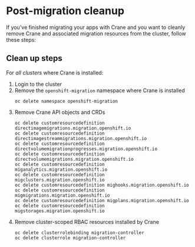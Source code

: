# Post-migration cleanup

If you've finished migrating your apps with Crane and you want to cleanly remove Crane and associated migration resources from the cluster, follow these steps:


## Clean up steps

For _all clusters_ where Crane is installed:

1. Login to the cluster
1. Remove the `openshift-migration` namespace where Crane is installed
    ```
    oc delete namespace openshift-migration
    ```
1. Remove Crane API objects and CRDs
    ```
    oc delete customresourcedefinition directimagemigrations.migration.openshift.io
    oc delete customresourcedefinition directimagestreammigrations.migration.openshift.io
    oc delete customresourcedefinition directvolumemigrationprogresses.migration.openshift.io
    oc delete customresourcedefinition directvolumemigrations.migration.openshift.io
    oc delete customresourcedefinition miganalytics.migration.openshift.io
    oc delete customresourcedefinition migclusters.migration.openshift.io
    oc delete customresourcedefinition mighooks.migration.openshift.io
    oc delete customresourcedefinition migmigrations.migration.openshift.io
    oc delete customresourcedefinition migplans.migration.openshift.io
    oc delete customresourcedefinition migstorages.migration.openshift.io
    ```
1. Remove cluster-scoped RBAC resources installed by Crane
   ```
   oc delete clusterrolebinding migration-controller
   oc delete clusterrole migration-controller
   ```
